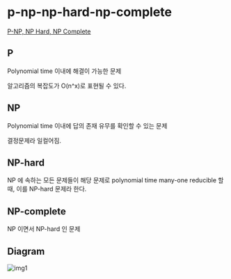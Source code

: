 # p-np-np-hard-np-complete

[P-NP, NP Hard, NP Complete](http://inverse90.tistory.com/m/entry/PNP-NP-Hard-NP-Complete)

## P

Polynomial time 이내에 해결이 가능한 문제

알고리즘의 복잡도가 O(n^x)로 표현될 수 있다.

## NP

Polynomial time 이내에 답의 존재 유무를 확인할 수 있는 문제

결정문제라 일컬어짐.

## NP-hard

NP 에 속하는 모든 문제들이 해당 문제로 polynomial time many-one reducible 할 때, 이를 NP-hard 문제라 한다.

## NP-complete

NP 이면서 NP-hard 인 문제

## Diagram

![img1](https://upload.wikimedia.org/wikipedia/commons/thumb/a/a0/P_np_np-complete_np-hard.svg/300px-P_np_np-complete_np-hard.svg.png)
